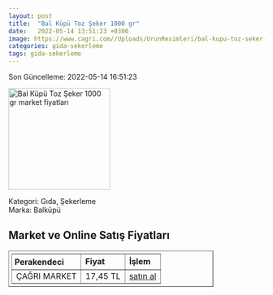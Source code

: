 ```yaml
---
layout: post
title:  "Bal Küpü Toz Şeker 1000 gr"
date:   2022-05-14 13:51:23 +0300
image: https://www.cagri.com//Uploads/UrunResimleri/bal-kupu-toz-seker-1000-gr-90c4.jpg
categories: gida-sekerleme
tags: gida-sekerleme
---
```


Son Güncelleme: 2022-05-14 16:51:23

<img src="https://www.cagri.com//Uploads/UrunResimleri/bal-kupu-toz-seker-1000-gr-90c4.jpg" width="200" alt="Bal Küpü Toz Şeker 1000 gr market fiyatları" />

Kategori: Gıda, Şekerleme
<br />
Marka: Balküpü

<h2>Market ve Online Satış Fiyatları</h2>

<table border="1" style="padding: 5px;width:80%;">
  <tr>
    <td style="padding: 5px;"><strong>Perakendeci</strong></td>
    <td><strong>Fiyat</strong></td>
    <td><strong>İşlem</strong></td>
  </tr>
  <tr>
              <td title="Çağrı Market">ÇAĞRI MARKET</td>
              <td>17,45 TL</td>
              <td><a title="Çağrı Market" target="_blank" href="https://www.cagri.com/bal-kupu-toz-seker-1000-gr">satın al</a></td>
            </tr>
</table>
